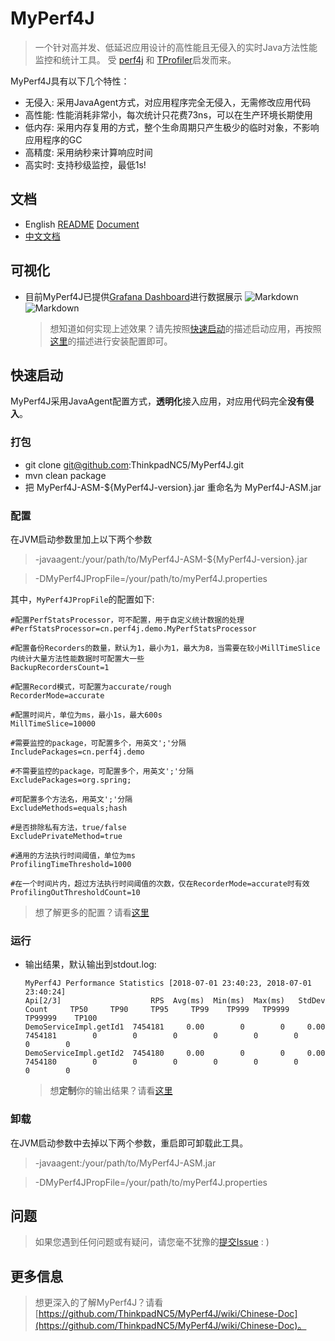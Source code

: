 # MyPerf4J
> 一个针对高并发、低延迟应用设计的高性能且无侵入的实时Java方法性能监控和统计工具。
受 [perf4j](https://github.com/perf4j/perf4j) 和 [TProfiler](https://github.com/alibaba/TProfiler)启发而来。

MyPerf4J具有以下几个特性：
* 无侵入: 采用JavaAgent方式，对应用程序完全无侵入，无需修改应用代码
* 高性能: 性能消耗非常小，每次统计只花费73ns，可以在生产环境长期使用
* 低内存: 采用内存复用的方式，整个生命周期只产生极少的临时对象，不影响应用程序的GC
* 高精度: 采用纳秒来计算响应时间
* 高实时: 支持秒级监控，最低1s!

## 文档
* English [README](https://github.com/ThinkpadNC5/MyPerf4J/blob/develop/README.md) [Document](https://github.com/ThinkpadNC5/MyPerf4J/wiki/English-Doc)
*  [中文文档](https://github.com/ThinkpadNC5/MyPerf4J/wiki/Chinese-Doc)    
    
## 可视化
* 目前MyPerf4J已提供[Grafana Dashboard](https://grafana.com/dashboards/6991)进行数据展示
![Markdown](https://raw.githubusercontent.com/ThinkpadNC5/Pictures/master/Monitor_Page_V3_1_200FPS.gif)
![Markdown](https://raw.githubusercontent.com/ThinkpadNC5/Pictures/master/Monitor_Page_V4_200FPS.gif)

    > 想知道如何实现上述效果？请先按照[快速启动](https://github.com/ThinkpadNC5/MyPerf4J#%E5%BF%AB%E9%80%9F%E5%90%AF%E5%8A%A8)的描述启动应用，再按照[这里](https://github.com/ThinkpadNC5/MyPerf4J/wiki/InfluxDB_)的描述进行安装配置即可。

## 快速启动
MyPerf4J采用JavaAgent配置方式，**透明化**接入应用，对应用代码完全**没有侵入**。

### 打包
* git clone git@github.com:ThinkpadNC5/MyPerf4J.git
* mvn clean package
* 把 MyPerf4J-ASM-${MyPerf4J-version}.jar 重命名为 MyPerf4J-ASM.jar

### 配置
在JVM启动参数里加上以下两个参数
> -javaagent:/your/path/to/MyPerf4J-ASM-${MyPerf4J-version}.jar

> -DMyPerf4JPropFile=/your/path/to/myPerf4J.properties

其中，`MyPerf4JPropFile`的配置如下:

 ```
#配置PerfStatsProcessor，可不配置，用于自定义统计数据的处理
#PerfStatsProcessor=cn.perf4j.demo.MyPerfStatsProcessor
    
#配置备份Recorders的数量，默认为1，最小为1，最大为8，当需要在较小MillTimeSlice内统计大量方法性能数据时可配置大一些
BackupRecordersCount=1
    
#配置Record模式，可配置为accurate/rough
RecorderMode=accurate
    
#配置时间片，单位为ms，最小1s，最大600s
MillTimeSlice=10000
    
#需要监控的package，可配置多个，用英文';'分隔
IncludePackages=cn.perf4j.demo
    
#不需要监控的package，可配置多个，用英文';'分隔
ExcludePackages=org.spring;
    
#可配置多个方法名，用英文';'分隔
ExcludeMethods=equals;hash
    
#是否排除私有方法，true/false
ExcludePrivateMethod=true
    
#通用的方法执行时间阈值，单位为ms
ProfilingTimeThreshold=1000
    
#在一个时间片内，超过方法执行时间阈值的次数，仅在RecorderMode=accurate时有效
ProfilingOutThresholdCount=10
 ```
        
> 想了解更多的配置？请看[这里](https://github.com/ThinkpadNC5/MyPerf4J/wiki/%E9%85%8D%E7%BD%AE)

### 运行
* 输出结果，默认输出到stdout.log:

    ```
    MyPerf4J Performance Statistics [2018-07-01 23:40:23, 2018-07-01 23:40:24]
    Api[2/3]                    RPS  Avg(ms)  Min(ms)  Max(ms)   StdDev     Count     TP50     TP90     TP95     TP99    TP999   TP9999  TP99999    TP100
    DemoServiceImpl.getId1  7454181     0.00        0        0     0.00   7454181        0        0        0        0        0        0        0        0
    DemoServiceImpl.getId2  7454180     0.00        0        0     0.00   7454180        0        0        0        0        0        0        0        0
    ```

    > 想**定制**你的输出结果？请看[这里](https://github.com/ThinkpadNC5/MyPerf4J/wiki/%E6%89%A9%E5%B1%95)

### 卸载
在JVM启动参数中去掉以下两个参数，重启即可卸载此工具。
> -javaagent:/your/path/to/MyPerf4J-ASM.jar

> -DMyPerf4JPropFile=/your/path/to/myPerf4J.properties

## 问题
> 如果您遇到任何问题或有疑问，请您毫不犹豫的[提交Issue](https://github.com/ThinkpadNC5/MyPerf4J/issues/new) : )

## 更多信息
> 想更深入的了解MyPerf4J？请看[https://github.com/ThinkpadNC5/MyPerf4J/wiki/Chinese-Doc](https://github.com/ThinkpadNC5/MyPerf4J/wiki/Chinese-Doc)。
